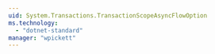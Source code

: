 ```yaml
---
uid: System.Transactions.TransactionScopeAsyncFlowOption
ms.technology: 
  - "dotnet-standard"
manager: "wpickett"
---
```

